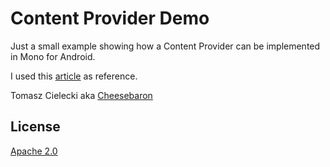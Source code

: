 Content Provider Demo
=====================

Just a small example showing how a Content Provider can be implemented in Mono for Android.

I used this [article](http://www.devx.com/wireless/Article/41133/1954) as reference.

Tomasz Cielecki aka [Cheesebaron](https://github.com/Cheesebaron)

License
-------

[Apache 2.0](http://www.apache.org/licenses/LICENSE-2.0.html)
